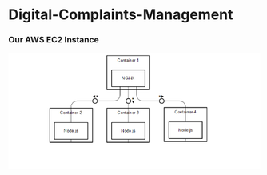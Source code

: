 # Digital-Complaints-Management

### Our AWS EC2 Instance
![](github-resources/backend-visualization.png)
